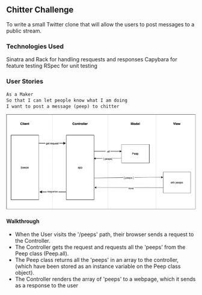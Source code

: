 ## Chitter Challenge

To write a small Twitter clone that will allow the users to post messages to a public stream.

### Technologies Used

Sinatra and Rack for handling resquests and responses
Capybara for feature testing
RSpec for unit testing

### User Stories

```
As a Maker
So that I can let people know what I am doing  
I want to post a message (peep) to chitter
```

<img src="./domain-model-diagrams/chitter-challenge-spec-1.png" alt="Domain Model Diagram for User Story">

#### Walkthrough

- When the User visits the '/peeps' path, their browser sends a request to the Controller.
- The Controller gets the request and requests all the 'peeps' from the Peep class (Peep.all).
- The Peep class returns all the 'peeps' in an array to the controller, (which have been stored as an instance variable on the Peep class object).
- The Controller renders the array of 'peeps' to a webpage, which it sends as a response to the user

